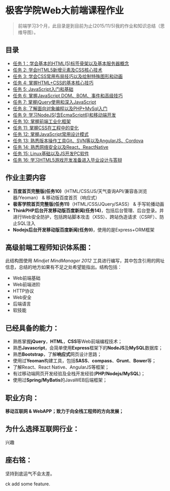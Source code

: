 # 极客学院Web大前端课程作业

> 前端学习3个月，此目录是到目前为止(2015/11/5)我的作业和知识总结（思维导图）。


## 目录

* [任务 1：学会基本的HTML(5)标签骨架以及基本服务器概念](https://github.com/xiangsongtao/JiKeXueYuan/tree/master/Lesson1-Basic_HTML)
* [任务 2: 学会HTML5新增元素及CSS核心技术](https://github.com/xiangsongtao/JiKeXueYuan/tree/master/Lesson2-Core_of_CSS)
* [任务 3: 学会CSS常用布局技巧以及绘制特殊图形和动画](https://github.com/xiangsongtao/JiKeXueYuan/tree/master/Lesson3-Adanced_of_HTML_CSS)
* [任务 4: 掌握HTML+CSS的基本核心技巧](https://github.com/xiangsongtao/JiKeXueYuan/tree/master/Lesson4-Core_Skill)
* [任务 5: JavaScript入门和基础](https://github.com/xiangsongtao/JiKeXueYuan/tree/master/Lesson5-basic_JavaStript)
* [任务 6: 掌握JavaScript DOM、BOM、事件和高级技巧](https://github.com/xiangsongtao/JiKeXueYuan/tree/master/Lesson6-JavaStript_DOM)
* [任务 7: 掌握jQuery使用和深入JavaScript](https://github.com/xiangsongtao/JiKeXueYuan/tree/master/Lesson7-JQuery)
* [任务 8: 了解面向对象编程以及PHP+MySql入门](https://github.com/xiangsongtao/JiKeXueYuan/tree/master/Lesson8-PHP_MySQL)
* [任务 9: 学习NodeJS(含EcmaScript6)和移动端开发](https://github.com/xiangsongtao/JiKeXueYuan/tree/master/Lesson9-NodeJS_MySQL)
* [任务 10: 掌握前端工业化框架](https://github.com/xiangsongtao/JiKeXueYuan/tree/master/Lesson10-Yeoman)
* [任务 11: 掌握CSS在工程中的变化](https://github.com/xiangsongtao/JiKeXueYuan/tree/master/Lesson11-SASS_Compass)
* [任务 12: 掌握JavaScript常用设计模式](https://github.com/xiangsongtao/JiKeXueYuan/tree/master/Lesson12-JavaScritp_DesignPattern)
* [任务 13: 熟悉版本操作工具Git、SVN等以及AngularJS、Cordova](https://github.com/xiangsongtao/JiKeXueYuan/tree/master/Lesson13-Git_GitHub)
* [任务 14: 熟悉网络安全以及React、ReactNative](https://github.com/xiangsongtao/JiKeXueYuan/tree/master/Lesson14-Web%20Security)
* [任务 15: Linux基础以及JS开发PC软件](https://github.com/xiangsongtao/JiKeXueYuan/tree/master/Lesson15%20BashShell)
* [任务 16: 学习HTML5游戏开发准备进入毕业设计与答辩](https://github.com/xiangsongtao/JiKeXueYuan/tree/master/Lesson16-H5Game)



## 作业主要内容


 - **百度首页完整版(任务10)**（HTML/CSS/JS/天气查询API/兼容各浏览器/Yeoman） & 移动版百度首页（响应式）
 - **极客学院首页完整版(任务11)**（HTML/CSS/JQuery/SASS） & 手写轮播动画
 - **ThinkPHP后台开发移动版百度新闻(任务14)**，包括后台管理、后台登录。并进行Web安全防护，包括跨站脚本攻击（XSS）、跨站伪造请求（CSRF）、防止SQL注入
 - **Nodejs后台开发移动版百度新闻(任务9)**，使用的是Express+ORM框架

## 高级前端工程师知识体系图：


此结构图使用 *Mindjet MindManager 2012* 工具进行编写，其中包含引用的网址信息，总结的地方如果有不足之处希望能指出。结构包括：

* Web前端基础
* Web前端进阶
* HTTP协议
* Web安全
* 后端语言
* 软技能

## 已经具备的能力：

 - 熟练掌握**jQuery**，**HTML**，**CSS**等Web前端编程技术；
 - 熟悉**Javascript**，会简单使用**Express**框架下的**NodeJS**及**MySQL**数据库；
 - 熟悉**Bootstrap**，了解**响应式**网页设计思路；
 - 使用过**Yeoman**构建工具，包括**SASS**、**compass**、**Grunt**、**Bower**等；
 - 了解React、React Native、AngularJS等框架；
 - 有过移动端网页开发经验及全栈开发经验(**PHP/Nodejs/MySQL**)；
 - 使用过**Spring/MyBatis**的JavaWEB后端框架；

## 职业方向：

**移动互联网 & WebAPP；致力于向全栈工程师的方向发展；**



## 为什么选择互联网行业：

兴趣

## 座右铭：

坚持到底运气不会太差。

ck add some feature.
